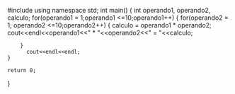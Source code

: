 #include <iostream>
using namespace std;
int main()
{
    int operando1, operando2, calculo;
    for(operando1 = 1;operando1 <=10;operando1++) {
        for(operando2 = 1; operando2 <=10;operando2++) {
            calculo = operando1 * operando2;
            cout<<endl<<operando1<<" * "<<operando2<<" = "<<calculo;
            
        }
          cout<<endl<<endl;
    }

    return 0;
}
